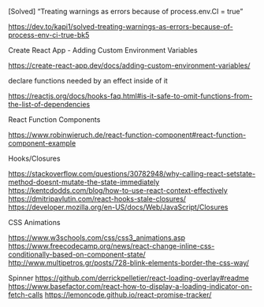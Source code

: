 [Solved] “Treating warnings as errors because of process.env.CI = true”

https://dev.to/kapi1/solved-treating-warnings-as-errors-because-of-process-env-ci-true-bk5


Create React App - Adding Custom Environment Variables

https://create-react-app.dev/docs/adding-custom-environment-variables/


declare functions needed by an effect inside of it

https://reactjs.org/docs/hooks-faq.html#is-it-safe-to-omit-functions-from-the-list-of-dependencies

React Function Components

https://www.robinwieruch.de/react-function-component#react-function-component-example

Hooks/Closures

https://stackoverflow.com/questions/30782948/why-calling-react-setstate-method-doesnt-mutate-the-state-immediately
https://kentcdodds.com/blog/how-to-use-react-context-effectively
https://dmitripavlutin.com/react-hooks-stale-closures/
https://developer.mozilla.org/en-US/docs/Web/JavaScript/Closures

CSS Animations

https://www.w3schools.com/css/css3_animations.asp
https://www.freecodecamp.org/news/react-change-inline-css-conditionally-based-on-component-state/
http://www.multipetros.gr/posts/728-blink-elements-border-the-css-way/

Spinner
https://github.com/derrickpelletier/react-loading-overlay#readme
https://www.basefactor.com/react-how-to-display-a-loading-indicator-on-fetch-calls
https://lemoncode.github.io/react-promise-tracker/


